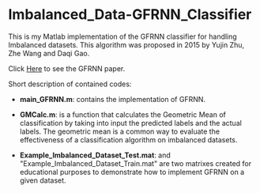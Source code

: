 # Imbalanced_Data-GFRNN_Classifier

This is my Matlab implementation of the GFRNN classifier for handling Imbalanced datasets. This algorithm was proposed in 2015 by Yujin Zhu, Zhe Wang and Daqi Gao.

Click <a href="http://www.sciencedirect.com/science/article/pii/S0950705115003548">Here</a> to see the GFRNN paper.

Short description of contained codes:

- <b>main_GFRNN.m</b>: contains the implementation of GFRNN.

- <b>GMCalc.m</b>: is a function that calculates the Geometric Mean of classification by taking into input the predicted labels and the actual labels. The geometric mean is a common way to evaluate the effectiveness of a classification algorithm on imbalanced datasets.

- <b>Example_Imbalanced_Dataset_Test.mat</b>: and "Example_Imbalanced_Dataset_Train.mat" are two matrixes created for educational purposes to demonstrate how to implement GFRNN on a given dataset.
